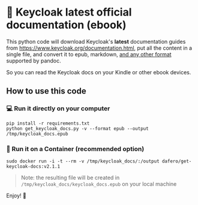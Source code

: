 🔐 Keycloak latest official documentation (ebook)
=================================================

This python code will download Keycloak's **latest** documentation guides from https://www.keycloak.org/documentation.html,
put all the content in a single file, and convert it to epub, markdown, [and any other format](https://pandoc.org/MANUAL.html#specifying-formats) supported by pandoc.

So you can read the Keycloak docs on your Kindle or other ebook devices.

## How to use this code

### 💻 Run it directly on your computer

```
pip install -r requirements.txt
python get_keycloak_docs.py -v --format epub --output /tmp/keycloak_docs.epub
```

### 🐋 Run it on a Container (recommended option)

```
sudo docker run -i -t --rm -v /tmp/keycloak_docs/:/output dafero/get-keycloak-docs:v2.1.1
```

> Note: the resulting file will be created in `/tmp/keycloak_docs/keycloak_docs.epub` on your local machine


Enjoy! 🎉
